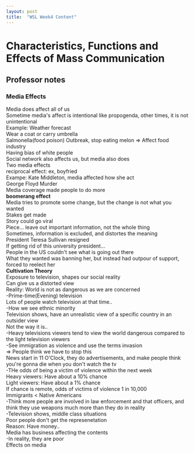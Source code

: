 ```yaml
---
layout: post
title:  "WSL Week4 Content"
---
```


# Characteristics, Functions and Effects of Mass Communication
## Professor notes
### Media Effects
Media does affect all of us <br/>
Sometime media's affect is intentional like propogenda, other times, it is not unintentional <br/>
Example: Weather forecast <br/>
Wear a coat or carry umbrella <br/>
Salmonella(food poison) Outbreak, stop eating melon => Affect food industry <br/>
Having bias of white people <br/>
Social network also affects us, but media also does <br/>
Two media effects <br/>
reciprocal effect: ex, boyfried <br/>
Exampe: Kate Middleton, media affected how she act <br/>
George Floyd Murder <br/>
Media coverage made people to do more <br/>
**boomerang effect** <br/>
Media tries to promote some change, but the change is not what you wanted <br/>
Stakes get made <br/>
Story could go viral <br/>
Piece... leave out important information, not the whole thing <br/>
Sometimes, information is excluded, and distortes the meaning <br/>
President Teresa Sullivan resigned <br/>
If getting rid of this university president... <br/>
People in the US couldn't see what is going out there <br/>
What they wanted was banning her, but instead had outpour of support, forced to reelect her <br/>
**Cultivation Theory** <br/>
Exposure to television, shapes our social reality <br/>
Can give us a distorted view <br/>
Reality: World is not as dangerous as we are concerned <br/>
-Prime-time(Evening) television <br/>
Lots of people watch television at that time.. <br/>
-How we see ethnic minority <br/>
Television shows, have an unrealistic view of a specific country in an outsider view <br/>
Not the way it is.. <br/>
-Heavy televisions viewers tend to view the world dangerous compared to the light television viewers <br/>
-See immigration as violence and use the terms invasion <br/>
=> People think we have to stop this <br/>
News start in 11 O'Clock, they do advertisements, and make people think you're gonna die when you don't watch the tv <br/>
-THe odds of being a victim of violence within the next week <br/>
Heavy viewers: Have about a 10% chance <br/>
Light viewers: Have about a 1% chance <br/>
If chance is remote, odds of victims of violence 1 in 10,000 <br/>
Immigrants < Native Americans <br/>
-Think more people are involved in law enforcement and that officers, and think they use weapons much more than they do in reality <br/>
-Television shows, middle class situations <br/>
Poor people don't get the represenetation <br/>
Reason: Have money.. <br/>
Media has business affecting the contents <br/>
-In reality, they are poor <br/>
Effects on media <br/>


